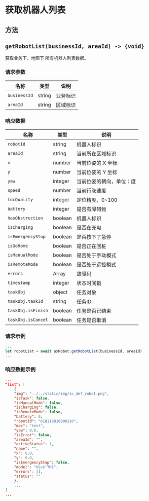 # 获取机器人列表

## 方法

## `getRobotList(businessId, areaId) -> {void}`

获取业务下、地图下 所有机器人列表数据。

### 请求参数

| 名称               | 类型    | 说明     |
| ------------------ | ------ | -------- |
| `businessId`       | string |  业务标识 |
| `areaId`           | string |  区域标识 |

### 响应数据

| 名称               | 类型    | 说明     |
| ------------------ | ------ | -------- |
| `robotId`          | string  |  机器人标识 |
| `areaId`           | string  |  当前所在区域标识 |
| `x`                | number  |  当前位姿的 X 坐标 |
| `y`                | number  |  当前位姿的 Y 坐标 |
| `yaw`              | integer |  当前位姿的朝向，单位：度 |
| `speed`            | number  |  当前行驶速度 |
| `locQuality`       | integer |  定位精度，0~100 |
| `battery`          | integer |  是否有障碍物 |
| `hasObstruction`   | boolean |  机器人标识 |
| `isCharging`       | boolean |  是否在充电 |
| `isEmergencyStop`  | boolean |  是否按下了急停 |
| `isGoHome`         | boolean |  是否正在回桩 |
| `isManualMode`     | boolean |  是否处于手动模式 |
| `isRemoteMode`     | boolean |  是否处于远控模式 |
| `errors`           | Array<integer> |  故障码 |
| `timestamp`        | integer  |  状态时间戳 |
| `taskObj`          | object  |  任务对象 |
| `taskObj.taskId`   | string  |  任务ID |
| `taskObj.isFinish` | boolean |  任务是否已结束 |
| `taskObj.isCancel` | boolean |  任务是否取消 |


### 请求示例

```javascript
...
let robotList = await axRobot.getRobotList(businessId, areaId)
...
```

### 响应数据示例

```JSON
...
"list": [
	{
	"img": "../../static/img/ic_def_robot.png",
	"isTask": false,
	"isManualMode": false,
	"isCharging": false,
	"isRemoteMode": false,
	"battery": 0,
	"robotId": "618110810000110",
	"mac": "test",
	"yaw": 0.0,
	"isError": false,
	"areaId": "",
	"activeStatus": 1,
	"name": "",
	"x": 0.0,
	"y": 0.0,
	"isEmergencyStop": false,
	"model": "è½»èˆŸH1",
	"errors": [],
	"status": ""
	},
	...
]
...
```